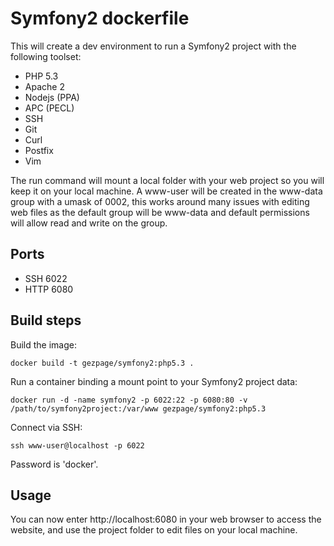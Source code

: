# Symfony2 dockerfile

This will create a dev environment to run a Symfony2 project with the
following toolset:

* PHP 5.3
* Apache 2
* Nodejs (PPA)
* APC (PECL)
* SSH
* Git
* Curl
* Postfix
* Vim

The run command will mount a local folder with your web project so you
will keep it on your local machine. A www-user will be created in the
www-data group with a umask of 0002, this works around many issues with
editing web files as the default group will be www-data and default
permissions will allow read and write on the group.

## Ports

* SSH  6022
* HTTP 6080

## Build steps

Build the image:

    docker build -t gezpage/symfony2:php5.3 .

Run a container binding a mount point to your Symfony2 project data:

    docker run -d -name symfony2 -p 6022:22 -p 6080:80 -v /path/to/symfony2project:/var/www gezpage/symfony2:php5.3

Connect via SSH:

    ssh www-user@localhost -p 6022

Password is 'docker'.

## Usage

You can now enter http://localhost:6080 in your web browser to access
the website, and use the project folder to edit files on your local
machine.
